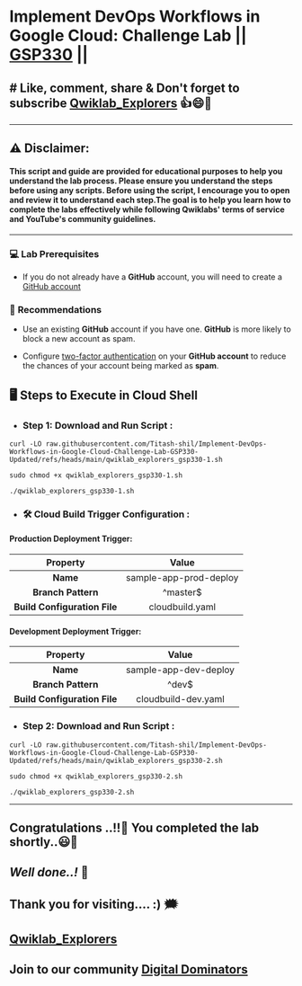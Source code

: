 #  Implement DevOps Workflows in Google Cloud: Challenge Lab || [GSP330](https://www.cloudskillsboost.google/focuses/13287?parent=catalog) ||

## # Like, comment, share & Don't forget to subscribe [Qwiklab_Explorers](https://youtube.com/@titashshil?si=RgamNu1dc9jVIbJN) 👍😄🤝

---
## ⚠️ **Disclaimer:**
#### This script and guide are provided for educational purposes to help you understand the lab process. Please ensure you understand the steps before using any scripts. Before using the script, I encourage you to open and review it to understand each step.The goal is to help you learn how to complete the labs effectively while following Qwiklabs' terms of service and YouTube's community guidelines.
---
 
### 💻 **Lab Prerequisites**  

* If you do not already have a **GitHub** account, you will need to create a [GitHub account](https://github.com/signup)

### 🔐 **Recommendations**  

* Use an existing **GitHub** account if you have one. **GitHub** is more likely to block a new account as spam.

* Configure [two-factor authentication](https://docs.github.com/en/authentication/securing-your-account-with-two-factor-authentication-2fa/configuring-two-factor-authentication) on your **GitHub account** to reduce the chances of your account being marked as **spam**.

## 🖥️ **Steps to Execute in Cloud Shell**  

- ### Step 1: Download and Run Script :

```
curl -LO raw.githubusercontent.com/Titash-shil/Implement-DevOps-Workflows-in-Google-Cloud-Challenge-Lab-GSP330-Updated/refs/heads/main/qwiklab_explorers_gsp330-1.sh

sudo chmod +x qwiklab_explorers_gsp330-1.sh

./qwiklab_explorers_gsp330-1.sh
```

- ### 🛠️ **Cloud Build Trigger Configuration :**  

#### **Production Deployment Trigger:** 

| **Property**                 | **Value**        |  
| :--------------------------: | :--------------: |  
| **Name**                     | sample-app-prod-deploy |  
| **Branch Pattern**           | ^master$       |  
| **Build Configuration File** | cloudbuild.yaml |  

#### **Development Deployment Trigger:** 

| **Property**                 | **Value**        |  
| :--------------------------: | :--------------: |  
| **Name**                     | sample-app-dev-deploy |  
| **Branch Pattern**           | ^dev$          |  
| **Build Configuration File** | cloudbuild-dev.yaml |  

- ### Step 2: Download and Run Script :

```
curl -LO raw.githubusercontent.com/Titash-shil/Implement-DevOps-Workflows-in-Google-Cloud-Challenge-Lab-GSP330-Updated/refs/heads/main/qwiklab_explorers_gsp330-2.sh

sudo chmod +x qwiklab_explorers_gsp330-2.sh

./qwiklab_explorers_gsp330-2.sh
```
---

## Congratulations ..!!🎉  You completed the lab shortly..😃💯

## *Well done..!* 👏

## Thank you for visiting.... :) 🗯️

## [Qwiklab_Explorers](https://youtube.com/@titashshil?si=RgamNu1dc9jVIbJN)

## Join to our community [Digital Dominators](https://linktr.ee/digital_dominators)
